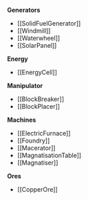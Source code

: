 **Generators**

- [[SolidFuelGenerator]]
- [[Windmill]]
- [[Waterwheel]]
- [[SolarPanel]]

**Energy**

- [[EnergyCell]]

**Manipulator**

- [[BlockBreaker]]
- [[BlockPlacer]]

**Machines**

- [[ElectricFurnace]]
- [[Foundry]]
- [[Macerator]]
- [[MagnatisationTable]]
- [[Magnatiser]]

**Ores**

- [[CopperOre]]